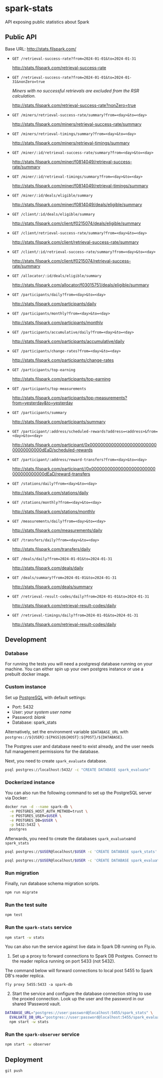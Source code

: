 # spark-stats

API exposing public statistics about Spark

## Public API

Base URL: http://stats.filspark.com/

- `GET /retrieval-success-rate?from=2024-01-01&to=2024-01-31`

  http://stats.filspark.com/retrieval-success-rate

- `GET /retrieval-success-rate?from=2024-01-01&to=2024-01-31&nonZero=true`

  _Miners with no successful retrievals are excluded from the RSR calculation._

  http://stats.filspark.com/retrieval-success-rate?nonZero=true

- `GET /miners/retrieval-success-rate/summary?from=<day>&to=<day>`

  http://stats.filspark.com/miners/retrieval-success-rate/summary

- `GET /miners/retrieval-timings/summary?from=<day>&to=<day>`

  http://stats.filspark.com/miners/retrieval-timings/summary

- `GET /miner/:id/retrieval-success-rate/summary?from=<day>&to=<day>`

  http://stats.filspark.com/miner/f0814049/retrieval-success-rate/summary

- `GET /miner/:id/retrieval-timings/summary?from=<day>&to=<day>`

  http://stats.filspark.com/miner/f0814049/retrieval-timings/summary

- `GET /miner/:id/deals/eligible/summary`

  http://stats.filspark.com/miner/f0814049/deals/eligible/summary

- `GET /client/:id/deals/eligible/summary`

  http://stats.filspark.com/client/f0215074/deals/eligible/summary

- `GET /client/retrieval-success-rate/summary?from=<day>&to=<day>`

  http://stats.filspark.com/client/retrieval-success-rate/summary


- `GET /client/:id/retrieval-success-rate/summary?from=<day>&to=<day>`

  http://stats.filspark.com/client/f0215074/retrieval-success-rate/summary


- `GET /allocator/:id/deals/eligible/summary`

  http://stats.filspark.com/allocator/f03015751/deals/eligible/summary

- `GET /participants/daily?from=<day>&to=<day>`

  http://stats.filspark.com/participants/daily

- `GET /participants/monthly?from=<day>&to=<day>`

  http://stats.filspark.com/participants/monthly

- `GET /participants/accumulative/daily?from=<day>&to=<day>`

  http://stats.filspark.com/participants/accumulative/daily

- `GET /participants/change-rates?from=<day>&to=<day>`

  http://stats.filspark.com/participants/change-rates

- `GET /participants/top-earning`

  http://stats.filspark.com/participants/top-earning

- `GET /participants/top-measurements`

  http://stats.filspark.com/participants/top-measurements?from=yesterday&to=yesterday

- `GET /participants/summary`

  http://stats.filspark.com/participants/summary

- `GET /participant/:address/scheduled-rewards?address=<address>&from=<day>&to=<day>`

  http://stats.filspark.com/participant/0x000000000000000000000000000000000000dEaD/scheduled-rewards

- `GET /participant/:address/reward-transfers?from=<day>&to=<day>`

  http://stats.filspark.com/participant//0x000000000000000000000000000000000000dEaD/reward-transfers

- `GET /stations/daily?from=<day>&to=<day>`

  http://stats.filspark.com/stations/daily

- `GET /stations/monthly?from=<day>&to=<day>`

  http://stats.filspark.com/stations/monthly

- `GET /measurements/daily?from=<day>&to=<day>`

  http://stats.filspark.com/measurements/daily

- `GET /transfers/daily?from=<day>&to=<day>`

  http://stats.filspark.com/transfers/daily

- `GET /deals/daily?from=2024-01-01&to=2024-01-31`

  http://stats.filspark.com/deals/daily

- `GET /deals/summary?from=2024-01-01&to=2024-01-31`

  http://stats.filspark.com/deals/summary

- `GET /retrieval-result-codes/daily?from=2024-01-01&to=2024-01-31`
  
  http://stats.filspark.com/retrieval-result-codes/daily

- `GET /retrieval-timings/daily?from=2024-01-01&to=2024-01-31`
  
  http://stats.filspark.com/retrieval-result-codes/daily

## Development

### Database
For running the tests you will need a postgresql database running on your machine. 
You can either spin up your own postgres instance or use a prebuilt docker image. 

### Custom instance
Set up [PostgreSQL](https://www.postgresql.org/) with default settings:
 - Port: 5432
 - User: _your system user name_
 - Password: _blank_
 - Database: spark_stats

Alternatively, set the environment variable `$DATABASE_URL` with
`postgres://${USER}:${PASS}@${HOST}:${POST}/${DATABASE}`.

The Postgres user and database need to exist already, and the user
needs full management permissions for the database.

Next, you need to create `spark_evaluate` database.

```bash
psql postgres://localhost:5432/ -c "CREATE DATABASE spark_evaluate"
```

### Dockerized instance
You can also run the following command to set up the PostgreSQL server via Docker:

```bash
docker run -d --name spark-db \
  -e POSTGRES_HOST_AUTH_METHOD=trust \
  -e POSTGRES_USER=$USER \
  -e POSTGRES_DB=$USER \
  -p 5432:5432 \
  postgres
```

Afterwards, you need to create the databases `spark_evaluate`and `spark_stats`
```bash
psql postgres://$USER@localhost/$USER -c 'CREATE DATABASE spark_stats'
```
```bash
psql postgres://$USER@localhost/$USER -c 'CREATE DATABASE spark_evaluate'
```
### Run migration

Finally, run database schema migration scripts.

```bash
npm run migrate
```

### Run the test suite

```sh
npm test
```

### Run the `spark-stats` service

```sh
npm start -w stats
```

You can also run the service against live data in Spark DB running on Fly.io.

1. Set up a proxy to forward connections to Spark DB Postgres. Connect to the reader replica running
  on port 5433 (not 5432).

  The command below will forward connections to local post 5455 to Spark DB's reader replica.

  ```
  fly proxy 5455:5433 -a spark-db
  ```

2. Start the service and configure the database connection string to use the proxied connection.
  Look up the user and the password in our shared 1Password vault.

  ```bash
  DATABASE_URL="postgres://user:password@localhost:5455/spark_stats" \
    EVALUATE_DB_URL="postgres://user:password@localhost:5455/spark_evaluate" \
    npm start -w stats
  ```

### Run the `spark-observer` service

```sh
npm start -w observer
```

## Deployment

```
git push
```

